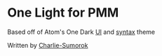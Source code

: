 # One Light for PMM
Based off of Atom's One Dark [UI][one-light-ui] and [syntax][one-light-syntax] theme

[one-light-ui]: https://github.com/atom/atom/tree/master/packages/one-light-ui
[one-light-syntax]: https://github.com/atom/atom/tree/master/packages/one-light-syntax
<!-- ## Screenshots -->

Written by [Charlie-Sumorok](https://github.com/Charlie-Sumorok)
